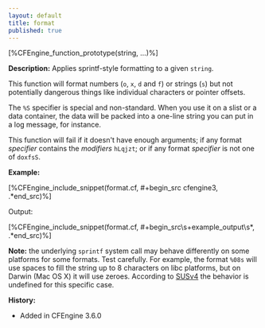 ```yaml
---
layout: default
title: format
published: true
---
```


[%CFEngine_function_prototype(string, ...)%]

**Description:** Applies sprintf-style formatting to a given `string`.

This function will format numbers (`o`, `x`, `d` and `f`) or strings (`s`) but
not potentially dangerous things like individual characters or pointer
offsets.

The `%S` specifier is special and non-standard.  When you use it on a
slist or a data container, the data will be packed into a one-line
string you can put in a log message, for instance.

This function will fail if it doesn't have enough arguments; if any
format *specifier* contains the *modifiers* `hLqjzt`; or if any format
*specifier* is not one of `doxfsS`.

**Example:**

[%CFEngine_include_snippet(format.cf, #\+begin_src cfengine3, .*end_src)%]

Output:

[%CFEngine_include_snippet(format.cf, #\+begin_src\s+example_output\s*, .*end_src)%]

**Note:** the underlying `sprintf` system call may behave differently on some platforms for some formats.  Test carefully.  For example, the format `%08s` will use spaces to fill the string up to 8 characters on libc platforms, but on Darwin (Mac OS X) it will use zeroes.  According to [SUSv4](http://pubs.opengroup.org/onlinepubs/9699919799/functions/sprintf.html) the behavior is undefined for this specific case.

**History:**

* Added in CFEngine 3.6.0
